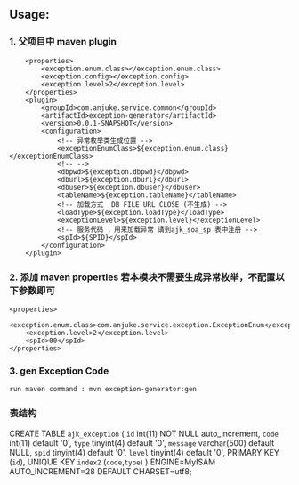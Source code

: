 ## Usage:
### 1.  父项目中 maven plugin
```
    <properties>
        <exception.enum.class></exception.enum.class>
        <exception.config></exception.config>
        <exception.level>2</exception.level>
    </properties>
	<plugin>
        <groupId>com.anjuke.service.common</groupId>
        <artifactId>exception-generator</artifactId>
        <version>0.0.1-SNAPSHOT</version>
        <configuration>
            <!-- 异常枚举类生成位置 -->
            <exceptionEnumClass>${exception.enum.class}</exceptionEnumClass>
            <!-- -->
            <dbpwd>${exception.dbpwd}</dbpwd>
            <dburl>${exception.dburl}</dburl>
            <dbuser>${exception.dbuser}</dbuser>
            <tableName>${exception.tableName}</tableName>
            <!-- 加载方式  DB FILE URL CLOSE (不生成) -->
            <loadType>${exception.loadType}</loadType>
            <exceptionLevel>${exception.level}</exceptionLevel>
            <!-- 服务代码 ，用来加载异常 请到ajk_soa_sp 表中注册 -->
            <spId>${SPID}</spId>
        </configuration>
    </plugin>
```
### 2. 添加 maven properties  若本模块不需要生成异常枚举，不配置以下参数即可
	<properties>
        <exception.enum.class>com.anjuke.service.exception.ExceptionEnum</exception.enum.class>
        <exception.level>2</exception.level>
        <spId>00</spId>
    </properties>
### 3. gen Exception Code
	run maven command : mvn exception-generator:gen
	
### 表结构

CREATE TABLE `ajk_exception` (
  `id` int(11) NOT NULL auto_increment,
  `code` int(11) default '0',
  `type` tinyint(4) default '0',
  `message` varchar(500) default NULL,
  `spid` tinyint(4) default '0',
  `level` tinyint(4) default '0',
  PRIMARY KEY  (`id`),
  UNIQUE KEY `index2` (`code`,`type`)
) ENGINE=MyISAM AUTO_INCREMENT=28 DEFAULT CHARSET=utf8;
	    